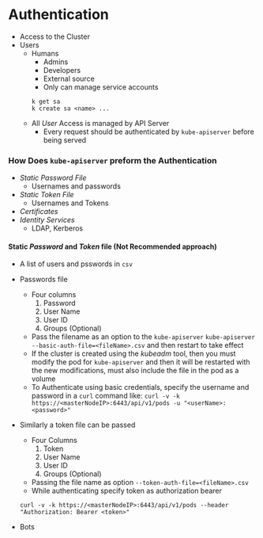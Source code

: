 Authentication
==============

- Access to the Cluster
- Users
   - Humans
      - Admins
      - Developers
      - External source
      - Only can manage service accounts
      ```
      k get sa
      k create sa <name> ...
      ```
   - All *User* Access is managed by API Server
      - Every request should be authenticated by `kube-apiserver` before being served

### How Does `kube-apiserver` preform the Authentication
   - *Static Password File*
      - Usernames and passwords
   - *Static Token File*
      - Usernames and Tokens
   - *Certificates*
   - *Identity Services*
      - LDAP, Kerberos

#### Static *Password* and *Token* file (Not Recommended approach)
   - A list of users and psswords in `csv`
   - Passwords file
      - Four columns
         1. Password
         2. User Name
         3. User ID
         4. Groups (Optional)
      - Pass the filename as an option to the `kube-apiserver` `kube-apiserver --basic-auth-file=<fileName>.csv` and then restart to take effect
      - If the cluster is created using the *kubeadm* tool, then you must modify the pod for `kube-apiserver` and then it will be restarted with the new modifications, must also include the file in the pod as a volume
      - To Authenticate using basic credentials, specify the username and password in a `curl` command like: `curl -v -k https://<masterNodeIP>:6443/api/v1/pods -u "<userName>:<password>"`
   - Similarly a token file can be passed
      - Four Columns
         1. Token
         2. User Name
         3. User ID
         4. Groups (Optional)
      - Passing the file name as option `--token-auth-file=<fileName>.csv`
      - While authenticating specify token as authorization bearer
      ```
      curl -v -k https://<masterNodeIP>:6443/api/v1/pods --header "Authorization: Bearer <token>"
      ```

- Bots
